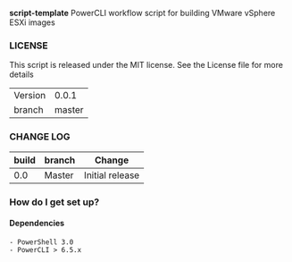 **script-template**
PowerCLI workflow script for building VMware vSphere ESXi images

### LICENSE
This script is released under the MIT license. See the License file for more details

| | |
|---|---|
| Version | 0.0.1|
| branch | master|

### CHANGE LOG
|build|branch |  Change |
|---|---|---|
|0.0| Master| Initial release|

### How do I get set up?  

#### Dependencies

	- PowerShell 3.0
	- PowerCLI > 6.5.x